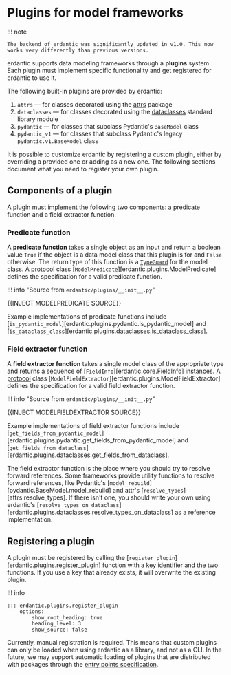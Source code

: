 # Plugins for model frameworks

!!! note

    The backend of erdantic was significantly updated in v1.0. This now works very differently than previous versions.

erdantic supports data modeling frameworks through a **plugins** system. Each plugin must implement specific functionality and get registered for erdantic to use it. 

The following built-in plugins are provided by erdantic:

1. `attrs` — for classes decorated using the [attrs](https://www.attrs.org/en/stable/index.html) package
2. `dataclasses` — for classes decorated using the [dataclasses](https://docs.python.org/3/library/dataclasses.html) standard library module
3. `pydantic` — for classes that subclass Pydantic's `BaseModel` class
4. `pydantic_v1` — for classes that subclass Pydantic's legacy `pydantic.v1.BaseModel` class

It is possible to customize erdantic by registering a custom plugin, either by overriding a provided one or adding as a new one. The following sections document what you need to register your own plugin.

## Components of a plugin

A plugin must implement the following two components: a predicate function and a field extractor function.

### Predicate function

A **predicate function** takes a single object as an input and return a boolean value `True` if the object is a data model class that this plugin is for and `False` otherwise. The return type of this function is a [`TypeGuard`](https://typing.readthedocs.io/en/latest/spec/narrowing.html) for the model class. A [protocol](https://typing.readthedocs.io/en/latest/spec/protocol.html) class [`ModelPredicate`][erdantic.plugins.ModelPredicate] defines the specification for a valid predicate function. 

!!! info "Source from `erdantic/plugins/__init__.py`"

{{INJECT MODELPREDICATE SOURCE}}

Example implementations of predicate functions include [`is_pydantic_model`][erdantic.plugins.pydantic.is_pydantic_model] and [`is_dataclass_class`][erdantic.plugins.dataclasses.is_dataclass_class].

### Field extractor function

A **field extractor function** takes a single model class of the appropriate type and returns a sequence of [`FieldInfo`][erdantic.core.FieldInfo] instances. A [protocol](https://typing.readthedocs.io/en/latest/spec/protocol.html) class [`ModelFieldExtractor`][erdantic.plugins.ModelFieldExtractor] defines the specification for a valid field extractor function. 

!!! info "Source from `erdantic/plugins/__init__.py`"

{{INJECT MODELFIELDEXTRACTOR SOURCE}}

Example implementations of field extractor functions include [`get_fields_from_pydantic_model`][erdantic.plugins.pydantic.get_fields_from_pydantic_model] and [`get_fields_from_dataclass`][erdantic.plugins.dataclasses.get_fields_from_dataclass].

The field extractor function is the place where you should try to resolve forward references. Some frameworks provide utility functions to resolve forward references, like Pydantic's [`model_rebuild`][pydantic.BaseModel.model_rebuild] and attr's [`resolve_types`][attrs.resolve_types]. If there isn't one, you should write your own using erdantic's [`resolve_types_on_dataclass`][erdantic.plugins.dataclasses.resolve_types_on_dataclass] as a reference implementation.

## Registering a plugin

A plugin must be registered by calling the [`register_plugin`][erdantic.plugins.register_plugin] function with a key identifier and the two functions. If you use a key that already exists, it will overwrite the existing plugin. 

!!! info

    ::: erdantic.plugins.register_plugin
        options:
            show_root_heading: true
            heading_level: 3
            show_source: false

Currently, manual registration is required. This means that custom plugins can only be loaded when using erdantic as a library, and not as a CLI. In the future, we may support automatic loading of plugins that are distributed with packages through the [entry points specification](https://packaging.python.org/en/latest/specifications/entry-points/). 

